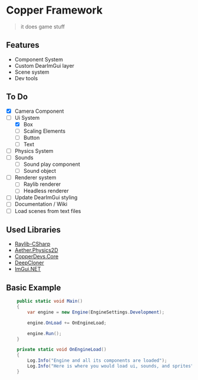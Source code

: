 # Copper Framework

> it does game stuff

## Features

- Component System
- Custom DearImGui layer
- Scene system
- Dev tools

## To Do

- [X] Camera Component
- [ ] Ui System
    - [X] Box
    - [ ] Scaling Elements
    - [ ] Button
    - [ ] Text
- [ ] Physics System
- [ ] Sounds
    - [ ] Sound play component
    - [ ] Sound object
- [ ] Renderer system
    - [ ] Raylib renderer
    - [ ] Headless renderer
- [ ] Update DearImGui styling
- [ ] Documentation / Wiki
- [ ] Load scenes from text files

## Used Libraries

- [Raylib-CSharp](https://www.nuget.org/packages/Raylib-CSharp)
- [Aether.Physics2D](https://www.nuget.org/packages/Aether.Physics2D)
- [CopperDevs.Core](https://www.nuget.org/packages/CopperDevs.Core)
- [DeepCloner](https://www.nuget.org/packages/DeepCloner)
- [ImGui.NET](https://www.nuget.org/packages/ImGui.NET)

## Basic Example

```csharp
    public static void Main()
    {
        var engine = new Engine(EngineSettings.Development);

        engine.OnLoad += OnEngineLoad;

        engine.Run();
    }

    private static void OnEngineLoad()
    {
        Log.Info("Engine and all its components are loaded");
        Log.Info("Here is where you would load ui, sounds, and sprites");
    }
```